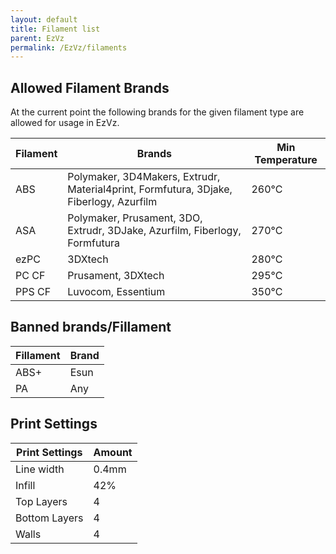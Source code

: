 ```yaml
---
layout: default
title: Filament list
parent: EzVz
permalink: /EzVz/filaments
---
```


## Allowed Filament Brands

At the current point the following brands for the given filament type are allowed for usage in EzVz.

| Filament | Brands                                                                                 | Min Temperature |
| -------- | -------------------------------------------------------------------------------------- | --------------- |
| ABS      | Polymaker, 3D4Makers, Extrudr, Material4print, Formfutura, 3Djake, Fiberlogy, Azurfilm | 260°C           |
| ASA      | Polymaker, Prusament, 3DO, Extrudr, 3DJake, Azurfilm, Fiberlogy, Formfutura            | 270°C           |
| ezPC     | 3DXtech                                                                                | 280°C           |
| PC CF    | Prusament, 3DXtech                                                                     | 295°C           |
| PPS CF   | Luvocom, Essentium                                                                     | 350°C           |

## Banned brands/Fillament

| Fillament | Brand |
| --------- | ----- |
| ABS+      | Esun  |
| PA        | Any   |

## Print Settings

| Print Settings | Amount |
| -------------- | ------ |
| Line width     | 0.4mm  |
| Infill         | 42%    |
| Top Layers     | 4      |
| Bottom Layers  | 4      |
| Walls          | 4      |
